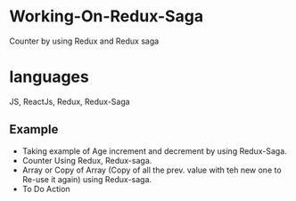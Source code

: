 # Working-On-Redux-Saga
Counter by using Redux and Redux saga

# languages
JS, ReactJs, Redux, Redux-Saga

## Example
* Taking example of Age increment and decrement by using Redux-Saga.
* Counter Using Redux, Redux-saga.
* Array or Copy of Array (Copy of all the prev. value with teh new one to Re-use it again) using Redux-saga.
* To Do Action 
